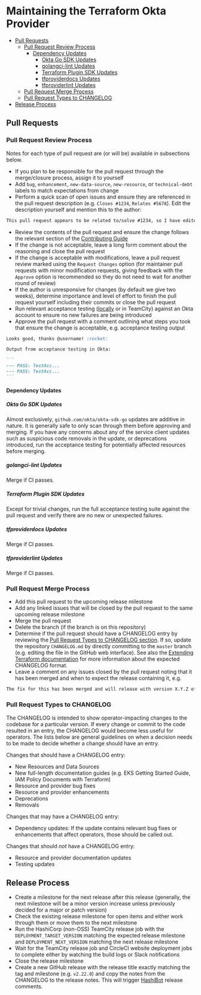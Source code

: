 # Maintaining the Terraform Okta Provider

<!-- TOC depthFrom:2 -->

- [Pull Requests](#pull-requests)
    - [Pull Request Review Process](#pull-request-review-process)
        - [Dependency Updates](#dependency-updates)
            - [Okta Go SDK Updates](#okta-go-sdk-updates)
            - [golangci-lint Updates](#golangci-lint-updates)
            - [Terraform Plugin SDK Updates](#terraform-plugin-sdk-updates)
            - [tfproviderdocs Updates](#tfproviderdocs-updates)
            - [tfproviderlint Updates](#tfproviderlint-updates)
    - [Pull Request Merge Process](#pull-request-merge-process)
    - [Pull Request Types to CHANGELOG](#pull-request-types-to-changelog)
- [Release Process](#release-process)

<!-- /TOC -->

## Pull Requests

### Pull Request Review Process

Notes for each type of pull request are (or will be) available in subsections below.

- If you plan to be responsible for the pull request through the merge/closure process, assign it to yourself
- Add `bug`, `enhancement`, `new-data-source`, `new-resource`, or `technical-debt` labels to match expectations from change
- Perform a quick scan of open issues and ensure they are referenced in the pull request description (e.g. `Closes #1234`, `Relates #5678`). Edit the description yourself and mention this to the author:

```markdown
This pull request appears to be related to/solve #1234, so I have edited the pull request description to denote the issue reference.
```

- Review the contents of the pull request and ensure the change follows the relevant section of the [Contributing Guide](https://github.com/oktadeveloper/terraform-provider-okta/blob/master/.github/CONTRIBUTING.md#checklists-for-contribution)
- If the change is not acceptable, leave a long form comment about the reasoning and close the pull request
- If the change is acceptable with modifications, leave a pull request review marked using the `Request Changes` option (for maintainer pull requests with minor modification requests, giving feedback with the `Approve` option is recommended so they do not need to wait for another round of review)
- If the author is unresponsive for changes (by default we give two weeks), determine importance and level of effort to finish the pull request yourself including their commits or close the pull request
- Run relevant acceptance testing ([locally](https://github.com/oktadeveloper/terraform-provider-okta/blob/master/.github/CONTRIBUTING.md#running-an-acceptance-test) or in TeamCity) against an Okta account to ensure no new failures are being introduced
- Approve the pull request with a comment outlining what steps you took that ensure the change is acceptable, e.g. acceptance testing output

``````markdown
Looks good, thanks @username! :rocket:

Output from acceptance testing in Okta:

```
--- PASS: TestAcc...
--- PASS: TestAcc...
```
``````

#### Dependency Updates

##### Okta Go SDK Updates

Almost exclusively, `github.com/okta/okta-sdk-go` updates are additive in nature. It is generally safe to only scan through them before approving and merging. If you have any concerns about any of the service client updates such as suspicious code removals in the update, or deprecations introduced, run the acceptance testing for potentially affected resources before merging.

##### golangci-lint Updates

Merge if CI passes.

##### Terraform Plugin SDK Updates

Except for trivial changes, run the full acceptance testing suite against the pull request and verify there are no new or unexpected failures.

##### tfproviderdocs Updates

Merge if CI passes.

##### tfproviderlint Updates

Merge if CI passes.

### Pull Request Merge Process

- Add this pull request to the upcoming release milestone
- Add any linked issues that will be closed by the pull request to the same upcoming release milestone
- Merge the pull request
- Delete the branch (if the branch is on this repository)
- Determine if the pull request should have a CHANGELOG entry by reviewing the [Pull Request Types to CHANGELOG section](#pull-request-types-to-changelog). If so, update the repository `CHANGELOG.md` by directly committing to the `master` branch (e.g. editing the file in the GitHub web interface). See also the [Extending Terraform documentation](https://www.terraform.io/docs/extend/best-practices/versioning.html) for more information about the expected CHANGELOG format.
- Leave a comment on any issues closed by the pull request noting that it has been merged and when to expect the release containing it, e.g.

```markdown
The fix for this has been merged and will release with version X.Y.Z of the Terraform Okta Provider, expected in the XXX timeframe.
```

### Pull Request Types to CHANGELOG

The CHANGELOG is intended to show operator-impacting changes to the codebase for a particular version. If every change or commit to the code resulted in an entry, the CHANGELOG would become less useful for operators. The lists below are general guidelines on when a decision needs to be made to decide whether a change should have an entry.

Changes that should have a CHANGELOG entry:

- New Resources and Data Sources
- New full-length documentation guides (e.g. EKS Getting Started Guide, IAM Policy Documents with Terraform)
- Resource and provider bug fixes
- Resource and provider enhancements
- Deprecations
- Removals

Changes that may have a CHANGELOG entry:

- Dependency updates: If the update contains relevant bug fixes or enhancements that affect operators, those should be called out.

Changes that should _not_ have a CHANGELOG entry:

- Resource and provider documentation updates
- Testing updates

## Release Process

- Create a milestone for the next release after this release (generally, the next milestone will be a minor version increase unless previously decided for a major or patch version)
- Check the existing release milestone for open items and either work through them or move them to the next milestone
- Run the HashiCorp (non-OSS) TeamCity release job with the `DEPLOYMENT_TARGET_VERSION` matching the expected release milestone and `DEPLOYMENT_NEXT_VERSION` matching the next release milestone
- Wait for the TeamCity release job and CircleCI website deployment jobs to complete either by watching the build logs or Slack notifications
- Close the release milestone
- Create a new GitHub release with the release title exactly matching the tag and milestone (e.g. `v2.22.0`) and copy the notes from the CHANGELOG to the release notes. This will trigger [HashiBot](https://github.com/apps/hashibot) release comments.